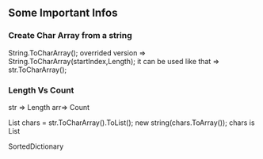 ## Some Important Infos

### Create Char Array from a string

String.ToCharArray();
overrided version => String.ToCharArray(startIndex,Length);
it can be used like that => str.ToCharArray();

### Length Vs Count

str => Length arr=> Count

List<char> chars = str.ToCharArray().ToList();
new string(chars.ToArray()); chars is List<char>

SortedDictionary
